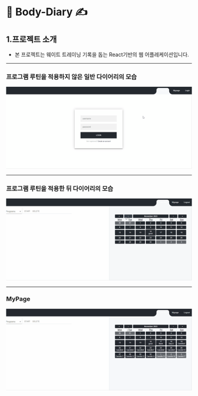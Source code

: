 # 💪 Body-Diary ✍

## 1.프로젝트 소개

- 본 프로젝트는 웨이트 트레이닝 기록을 돕는 React기반의 웹 어플레케이션입니다.

---
### 프로그램 루틴을 적용하지 않은 일반 다이어리의 모습
![실행화면-1](/public/Animation3.gif)

---
### 프로그램 루틴을 적용한 뒤 다이어리의 모습
![실행화면-2](/public/Animation4.gif)

---
### MyPage
![실행화면-3](/public/Animation5.gif)

